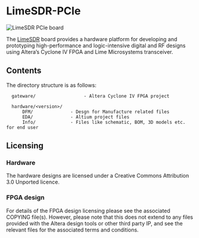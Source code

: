 # LimeSDR-PCIe

![LimeSDR PCIe board](/images/LimeSDR-PCIe_722w.jpg)

The [LimeSDR](https://myriadrf.org/projects/limesdr/) board provides a hardware platform for developing and prototyping high-performance and logic-intensive digital and RF designs using Altera’s Cyclone IV FPGA and Lime Microsystems transceiver.

## Contents

The directory structure is as follows:
         
      gateware/                  - Altera Cyclone IV FPGA project

      hardware/<version>/
          DFM/             	- Desgn for Manufacture related files
          EDA/              - Altium project files
          Info/            	- Files like schematic, BOM, 3D models etc. for end user

## Licensing

### Hardware

The hardware designs are licensed under a Creative Commons Attribution 3.0 Unported licence.

### FPGA design

For details of the FPGA design licensing please see the associated COPYING file(s). However, please note that this does not extend to any files provided with the Altera design tools or other third party IP, and see the relevant files for the associated terms and conditions.
